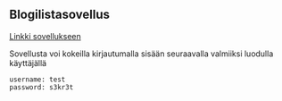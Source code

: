 ## Blogilistasovellus

[Linkki sovellukseen](https://bloglist-tj.herokuapp.com)

Sovellusta voi kokeilla kirjautumalla sisään seuraavalla valmiiksi luodulla käyttäjällä
```
username: test
password: s3kr3t
```